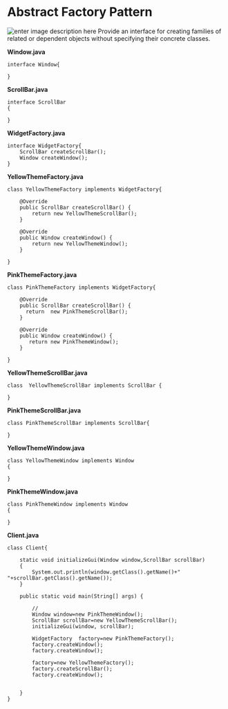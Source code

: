 # Abstract Factory Pattern
![enter image description here](https://www-sop.inria.fr/axis/cbrtools/usermanual-eng/Icons/AbstractFactory.gif)
Provide an interface for creating families of related or dependent objects without specifying their concrete classes.

**Window.java**

    interface Window{
        
    }

**ScrollBar.java**

    interface ScrollBar
    {
        
    }

**WidgetFactory.java**

    interface WidgetFactory{
        ScrollBar createScrollBar();
        Window createWindow();
    }

**YellowThemeFactory.java**

    class YellowThemeFactory implements WidgetFactory{
    
        @Override
        public ScrollBar createScrollBar() {
            return new YellowThemeScrollBar();
        }
    
        @Override
        public Window createWindow() {
            return new YellowThemeWindow();
        }
        
    }

**PinkThemeFactory.java**

    class PinkThemeFactory implements WidgetFactory{
    
        @Override
        public ScrollBar createScrollBar() {
          return  new PinkThemeScrollBar();
        }
    
        @Override
        public Window createWindow() {
           return new PinkThemeWindow();
        }
        
    }

**YellowThemeScrollBar.java**

    class  YellowThemeScrollBar implements ScrollBar {
        
    }

**PinkThemeScrollBar.java**

    class PinkThemeScrollBar implements ScrollBar{
        
    }

**YellowThemeWindow.java**

    class YellowThemeWindow implements Window
    {
        
    }

**PinkThemeWindow.java**

    class PinkThemeWindow implements Window
    {
        
    }

**Client.java**

    class Client{
        
        static void initializeGui(Window window,ScrollBar scrollBar)
        {
            System.out.println(window.getClass().getName()+" "+scrollBar.getClass().getName());
        }
        
        public static void main(String[] args) {
            
            //
            Window window=new PinkThemeWindow();
            ScrollBar scrollBar=new YellowThemeScrollBar();
            initializeGui(window, scrollBar);
            
            WidgetFactory  factory=new PinkThemeFactory();
            factory.createWindow();
            factory.createWindow();
            
            factory=new YellowThemeFactory();
            factory.createScrollBar();
            factory.createWindow();
            
            
        }
    }
